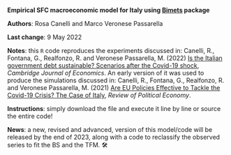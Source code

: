 **Empirical SFC macroeconomic model for Italy using [Bimets](https://github.com/cran/bimets) package**

**Authors**: Rosa Canelli and Marco Veronese Passarella

**Last change**: 9 May 2022

**Notes**: this `R` code reproduces the experiments discussed in: Canelli, R., Fontana, G., Realfonzo, R. and Veronese Passarella, M. (2022) [Is the Italian government debt sustainable? Scenarios after the Covid-19 shock](https://academic.oup.com/cje/article-abstract/46/3/581/6584486), *Cambridge Journal of Economics*. An early version of it was used to produce the simulations discussed in: Canelli, R., Fontana, G., Realfonzo, R. and Veronese Passarella, M. (2021) [Are EU Policies Effective to Tackle the Covid-19 Crisis? The Case of Italy](https://www.tandfonline.com/doi/full/10.1080/09538259.2021.1876477), *Review of Political Economy*.

**Instructions**: simply download the file and execute it line by line or source the entire code!

**News**: a new, revised and advanced, version of this model/code will be released by the end of 2023, along with a code to reclassify the observed series to fit the BS and the TFM. 🛠️
